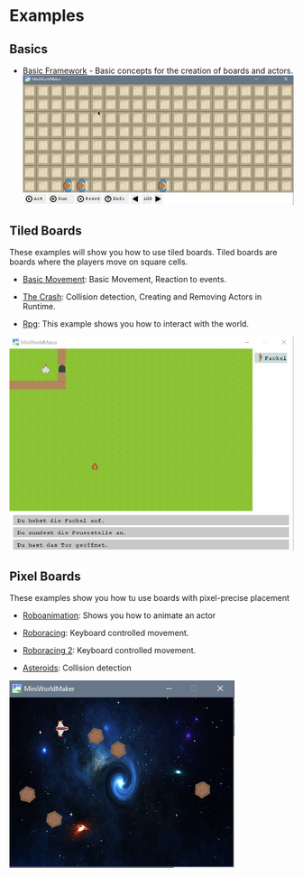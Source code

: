 Examples
=========

Basics
-------

  * [Basic Framework](https://github.com/asbl/miniworldmaker/blob/master/examples/basics/basicframework.py) - Basic concepts for the creation of boards and actors.
  ![Image - Basic Framework](_images/basic_framework.gif)
  
Tiled Boards
------------ 

These examples will show you how to use tiled boards. Tiled boards are boards where the players move on square cells.

  * [Basic Movement](https://github.com/asbl/miniworldmaker/blob/master/examples/moving/move_on_tiled_board.py): Basic Movement, Reaction to events.

  * [The Crash](https://github.com/asbl/miniworldmaker/blob/master/examples/moving/thecrash.py): Collision detection, Creating and Removing Actors in Runtime.

  * [Rpg](https://github.com/asbl/miniworldmaker/blob/master/examples/games/rpg/rpg.py): This example shows you how to interact with the world.
  
  ![Image - RPG](_images/rpg.jpg)
  
Pixel Boards
------------

These examples show you how tu use boards with pixel-precise placement


  * [Roboanimation](https://github.com/asbl/miniworldmaker/blob/master/examples/moving/roboanimation.py): Shows you how to animate an actor
  
  * [Roboracing](https://github.com/asbl/miniworldmaker/blob/master/examples/pixelbased/roboracing.py): Keyboard controlled movement.
  
  * [Roboracing 2](https://github.com/asbl/miniworldmaker/blob/master/examples/pixelbased/roboracing2.py): Keyboard controlled movement.
  
  * [Asteroids](https://github.com/asbl/miniworldmaker/blob/master/examples/games/asteroids/asteroids.py): Collision detection
  
  ![Image - Asteroids](_images/asteroids.jpg)
  